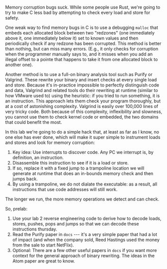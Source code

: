 Memory corruption bugs suck.  While some people use Rust, we're going
to try to make C less bad by attempting to check every load and store
for safety.

One weak way to find memory bugs in C is to use a debugging `malloc` that
embeds each allocated block between two "redzones" (one immediately above
it, one immediately below it) set to known values and then periodically
check if any redzone has been corrupted.  This method is better than
nothing, but can miss many errors.  (E.g., it only checks for corruption
when the programmer manually says to, and it misses when you  add an
illegal offset to a pointe that happens to take it from one allocated
block to another one).

Another method is to use a full-on binary analysis tool such as Purify
or Valgrind.  These rewrite your binary and insert checks at every
single load and store.  Because it's in-practice impossible to perfectly
distinguish code and data, Valgrind and related tools do their rewriting
at runtime (similar to how VMware used to) using the heuristic: if you
tried to run something, it is an instruction.  This approach lets them
check your program thoroughly, but at a cost of astonishing complexity.
Valgrind is easily over 100,000 lines of very tricky code.  Both because
of this complexity, inflexibility and slowness, you cannot use them
to check kernel code or embedded, the two domains that could benefit
the most.

In this lab we're going to do a simple hack that, at least as far as
I know, no one else has ever done, which will make it super simple to
instrument loads and stores and look for memory corruption:
  1. Key idea: Use interrupts to discover code.  Any PC we interrupt is, by 
     definition, an instruction.
  2. Disassemble this instruction to see if it is a load or store.
  3. If so, replace it with a fixed jump to a trampoline location we will
     generate at runtime that does
     an in-bounds memory check and then jumps back.
  4. By using a trampoline, we do not dialate the executable:
     as a result, all instructions that use code addresses will still work.

The longer we run, the more memory operations we detect and can check.

So, prelab:
  1. Use your lab 2 reverse engineering code to derive how to decode
     loads, stores, pushes, pops and jumps so that we can decode
     these instructions thursday.
  2. Read the Purify paper in `docs` --- it's a very simple paper
     that had a lot of impact (and when the company sold, Reed Hastings
     used the money from the sale to start NetFlix).
  3. Optional: There are a few other useful papers in `docs` if you want more 
     context for the general approach of binary rewriting.  The ideas
     in the Atom paper are great to know.
